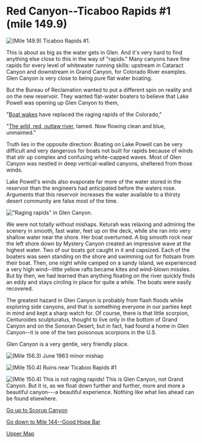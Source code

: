 # Red Canyon--Ticaboo Rapids #1 (mile 149.9)

![(Mile 149.9) Ticaboo Rapids #1.](red-cyn/ticaboo-rapids.jpg)

This is about as big as the water gets in Glen. And it's very hard to find anything else close to this in the way of "rapids." Many canyons have fine rapids for every level of whitewater running skills: upstream in Cataract Canyon and downstream in Grand Canyon, for Colorado River examples. Glen Canyon is very close to being pure flat water boating.

But the Bureau of Reclamation wanted to put a different spin on reality and on the new reservoir. They wanted flat-water boaters to believe that Lake Powell was opening up Glen Canyon to them,

"[Boat wakes](http://home.pacifier.com/~ppenn/proveglen.html) have replaced the raging rapids of the Colorado," 

"[The wild, red, outlaw river](http://home.pacifier.com/~ppenn/cd.html), tamed. Now flowing clean and blue, unmaimed."

Truth lies in the opposite direction: Boating on Lake Powell can be very difficult and very dangerous for boats not built for rapids because of winds that stir up complex and confusing white-capped waves. Most of Glen Canyon was nestled in deep vertical-walled canyons, sheltered from those winds. 

Lake Powell's winds also evaporate far more of the water stored in the reservoir than the engineers had anticipated before the waters rose. Arguments that this reservoir increases the water available to a thirsty desert community are false most of the time.

!["Raging rapids" in Glen Canyon.](red-cyn/raging-rapids.jpg)

We were not totally without mishaps. Keturah was relaxing and admiring the scenery in smooth, fast water, feet up on the deck, while she ran into very shallow water near the shore. Her boat overturned. A big smooth rock near the left shore down by Mystery Canyon created an impressive wave at the highest water. Two of our boats got caught in it and capsized. Each of the boaters was seen standing on the shore and swimming out for flotsam from their boat. Then, one night while camped on a sandy island, we experienced a very high wind--little yellow rafts became kites and wind-blown missles. But by then, we had learned than anything floating on the river quickly finds an eddy and stays circling in place for quite a while. The boats were easily recovered. 

The greatest hazard in Glen Canyon is probably from flash floods while exploring side canyons, and that is something everyone in our parties kept in mind and kept a sharp watch for. Of course, there is that little scorpion, Centuroides sculpturatus, thought to live only in the bottom of Grand Canyon and on the Sonoran Desert, but in fact, had found a home in Glen Canyon--it is one of the two poisonous scorpions in the U.S.

Glen Canyon is a very gentle, very friendly place.

![(Mile 156.3) June 1963 minor mishap](red-cyn/minor-mishap.jpg)

![(Mile 150.4) Ruins near Ticaboo Rapids #1](red-cyn/ruins.jpg)

![(Mile 150.4) This is not raging rapids! This is Glen Canyon, not Grand Canyon.  But it is, as we float down further and further, more and more a beautiful canyon---a beautiful experience. Nothing like what lies ahead can be found elsewhere.](red-cyn/not-rapids.jpg)

[Go up to Scorup Canyon](scorup)

[Go down to Mile 144--Good Hope Bar](good-hope-bar)

[Upper Map](map-upper)
